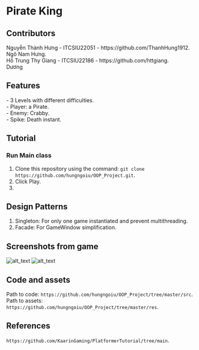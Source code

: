 # Pirate King 
<h2>Contributors</h2>
Nguyễn Thành Hưng - ITCSIU22051 - https://github.com/ThanhHung1912.<br>
Ngô Nam Hưng.<br>
Hồ Trung Thy Giang - ITCSIU22186 - https://github.com/httgiang.<br>
Dương 



<h2> Features </h2>
- 3 Levels with different difficulties.<br>
- Player: a Pirate.<br>
- Enemy: Crabby.<br>
- Spike: Death instant.<br>


## Tutorial
### Run Main class
1. Clone this repository using the command:  `git clone https://github.com/hungngoiu/OOP_Project.git`.
2. Click Play.
3. 


## Design Patterns
1. Singleton: For only one game instantiated and prevent multithreading.
2. Facade: For GameWindow simplification.


## Screenshots from game
![alt_text](https://github.com/hungngoiu/OOP_Project/blob/Facade/res/Screenshots1.png)
![alt_text](https://github.com/hungngoiu/OOP_Project/blob/audio/res/Screenshots2.png)

## Code and assets
Path to code: `https://github.com/hungngoiu/OOP_Project/tree/master/src`.<br>
Path to assets: `https://github.com/hungngoiu/OOP_Project/tree/master/res`.

## References
`https://github.com/KaarinGaming/PlatformerTutorial/tree/main`.

